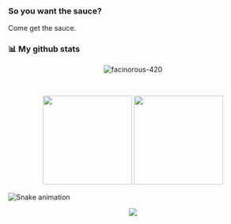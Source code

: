 ### So you want the sauce?

Come get the sauce.

### 📊 My github stats

<div>
  <p align="center">
   <img align="center" src="https://github-readme-streak-stats.herokuapp.com/?user=facinorous-420&theme=radical" alt="facinorous-420" />
 </p>
 <br>
 <p align="center">
   <img height="180em" src="https://github-readme-stats.vercel.app/api?username=facinorous-420&show_icons=true&theme=dracula&include_all_commits=true&count_private=true" />
   <img height="180em" src="https://github-readme-stats.vercel.app/api/top-langs/?username=facinorous-420&layout=compact&langs_count=7&theme=dracula" />
 </p>
</div>

![Snake animation](https://github.com/facinorous-420/facinorous-420/blob/output/github-contribution-grid-snake.svg)

<p align="center">
  <img src="https://komarev.com/ghpvc/?username=facinorous-420&color=282a36" />
</p>
